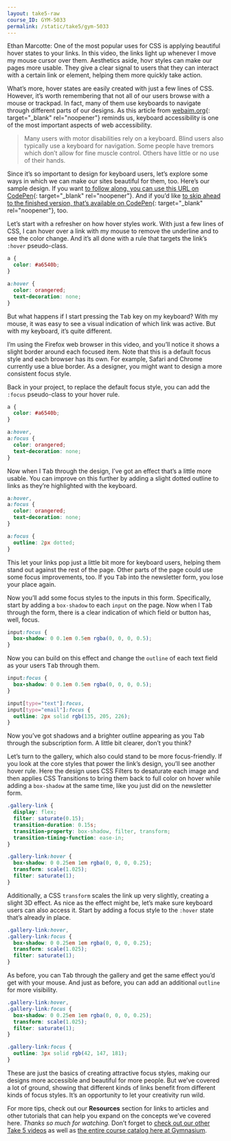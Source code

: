 ```yaml
---
layout: take5-raw
course_ID: GYM-5033
permalink: /static/take5/gym-5033
---
```


Ethan Marcotte: One of the most popular uses for CSS is applying beautiful hover states to your links. In this video, the links light up whenever I move my mouse cursor over them. Aesthetics aside, hovr styles can make our pages more usable. They give a clear signal to users that they can interact with a certain link or element, helping them more quickly take action.

What’s more, hover states are easily created with just a few lines of CSS. However, it’s worth remembering that not all of our users browse with a mouse or trackpad. In fact, many of them use keyboards to navigate through different parts of our designs. As this article from [webaim.org][1]{: target="_blank" rel="noopener"} reminds us, keyboard accessibility is one of the most important aspects of web accessibility.

>Many users with motor disabilities rely on a keyboard. Blind users also typically use a keyboard for navigation. Some people have tremors which don’t allow for fine muscle control. Others have little or no use of their hands.

Since it’s so important to design for keyboard users, let’s explore some ways in which we can make our sites beautiful for them, too. Here’s our sample design. If you want [to follow along, you can use this URL on CodePen][2]{: target="_blank" rel="noopener"}. And if you’d like [to skip ahead to the finished version, that’s available on CodePen][3]{: target="_blank" rel="noopener"}, too.

Let’s start with a refresher on how hover styles work. With just a few lines of CSS, I can hover over a link with my mouse to remove the underline and to see the color change. And it’s all done with a rule that targets the link’s `:hover` pseudo-class.


```css
a {
  color: #a6540b;
}

a:hover {
  color: orangered;
  text-decoration: none;
}
```

But what happens if I start pressing the <kbd>Tab</kbd> key on my keyboard? With my mouse, it was easy to see a visual indication of which link was active. But with my keyboard, it’s quite different.

I’m using the Firefox web browser in this video, and you’ll notice it shows a slight border around each focused item. Note that this is a default focus style and each browser has its own. For example, Safari and Chrome currently use a blue border. As a designer, you might want to design a more consistent focus style.

Back in your project, to replace the default focus style, you can add the `:focus` pseudo-class to your hover rule.

```css
a {
  color: #a6540b;
}

a:hover,
a:focus {
  color: orangered;
  text-decoration: none;
}
```

Now when I <kbd>Tab</kbd> through the design, I’ve got an effect that’s a little more usable. You can improve on this further by adding a slight dotted outline to links as they’re highlighted with the keyboard.


```css
a:hover,
a:focus {
  color: orangered;
  text-decoration: none;
}

a:focus {
  outline: 2px dotted;
}
```

This let your links pop just a little bit more for keyboard users, helping them stand out against the rest of the page. Other parts of the page could use some focus improvements, too. If you <kbd>Tab</kbd> into the newsletter form, you lose your place again.

Now you’ll add some focus styles to the inputs in this form. Specifically, start by adding a `box-shadow` to each `input` on the page. Now when I <kbd>Tab</kbd> through the form, there is a clear indication of which field or button has, well, focus.

```css
input:focus {
  box-shadow: 0 0.1em 0.5em rgba(0, 0, 0, 0.5);
}
```

Now you can build on this effect and change the `outline` of each text field as your users <kbd>Tab</kbd> through them.

```css
input:focus {
  box-shadow: 0 0.1em 0.5em rgba(0, 0, 0, 0.5);
}

input[type="text"]:focus,
input[type="email"]:focus {
  outline: 2px solid rgb(135, 205, 226);
}
```

Now you’ve got shadows and a brighter outline appearing as you <kbd>Tab</kbd> through the subscription form. A little bit clearer, don’t you think?

Let’s turn to the gallery, which also could stand to be more focus-friendly. If you look at the core styles that power the link’s design, you’ll see another hover rule. Here the design uses CSS Filters to desaturate each image and then applies CSS Transitions to bring them back to full color on hover while adding a `box-shadow` at the same time, like you just did on the newsletter form.

```css
.gallery-link {
  display: flex;
  filter: saturate(0.15);
  transition-duration: 0.15s;
  transition-property: box-shadow, filter, transform;
  transition-timing-function: ease-in;
}

.gallery-link:hover {
  box-shadow: 0 0.25em 1em rgba(0, 0, 0, 0.25);
  transform: scale(1.025);
  filter: saturate(1);
}
```

Additionally, a CSS `transform` scales the link up very slightly, creating a slight 3D effect. As nice as the effect might be, let’s make sure keyboard users can also access it. Start by adding a focus style to the `:hover` state that’s already in place.

```css
.gallery-link:hover,
.gallery-link:focus {
  box-shadow: 0 0.25em 1em rgba(0, 0, 0, 0.25);
  transform: scale(1.025);
  filter: saturate(1);
}
```

As before, you can <kbd>Tab</kbd> through the gallery and get the same effect you’d get with your mouse. And just as before, you can add an additional `outline` for more visibility.

```css
.gallery-link:hover,
.gallery-link:focus {
  box-shadow: 0 0.25em 1em rgba(0, 0, 0, 0.25);
  transform: scale(1.025);
  filter: saturate(1);
}

.gallery-link:focus {
  outline: 3px solid rgb(42, 147, 181);
}
```

These are just the basics of creating attractive focus styles, making our designs more accessible and beautiful for more people. But we’ve covered a lot of ground, showing that different kinds of links benefit from different kinds of focus styles. It’s an opportunity to let your creativity run wild.

For more tips, check out our **Resources** section for links to articles and other tutorials that can help you expand on the concepts we’ve covered here. *Thanks so much for watching.* Don’t forget to [check out our other Take 5 videos][3] as well as [the entire course catalog here at Gymnasium][4].

[1]: https://webaim.org/techniques/keyboard/
[2]: https://cdpn.io/ExVXrEQ
[3]: https://cdpn.io/PoPjVyo
[4]: https://thegymnasium.com/take5
[5]: https://thegymnasium.com/courses

